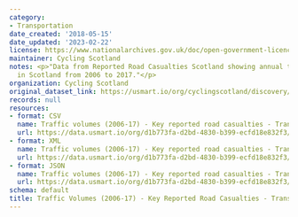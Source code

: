 ```yaml
---
category:
- Transportation
date_created: '2018-05-15'
date_updated: '2023-02-22'
license: https://www.nationalarchives.gov.uk/doc/open-government-licence/version/3/
maintainer: Cycling Scotland
notes: <p>"Data from Reported Road Casualties Scotland showing annual traffic volumes
  in Scotland from 2006 to 2017."</p>
organization: Cycling Scotland
original_dataset_link: https://usmart.io/org/cyclingscotland/discovery/discovery-view-detail/d87bdc18-b1e6-4e65-8b34-b9c83c67553b
records: null
resources:
- format: CSV
  name: Traffic volumes (2006-17) - Key reported road casualties - Transport Scotland.csv
  url: https://data.usmart.io/org/d1b773fa-d2bd-4830-b399-ecfd18e832f3/resource?resourceGUID=56e2cce4-27d1-4823-b85f-49cb4582e096
- format: XML
  name: Traffic volumes (2006-17) - Key reported road casualties - Transport Scotland.xml
  url: https://data.usmart.io/org/d1b773fa-d2bd-4830-b399-ecfd18e832f3/resource?resourceGUID=e80be9f4-251a-4ae0-b8e8-c776393e1df0
- format: JSON
  name: Traffic volumes (2006-17) - Key reported road casualties - Transport Scotland.json
  url: https://data.usmart.io/org/d1b773fa-d2bd-4830-b399-ecfd18e832f3/resource?resourceGUID=38a45d25-229c-4b9d-bb85-dc39cde90a21
schema: default
title: Traffic Volumes (2006-17) - Key Reported Road Casualties - Transport Scotland
---
```


